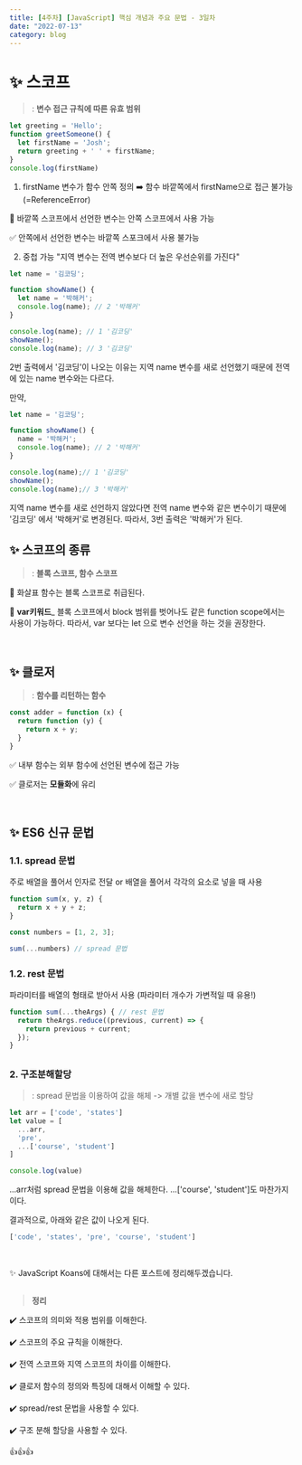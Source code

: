 ```yaml
---
title: [4주차] [JavaScript] 핵심 개념과 주요 문법 - 3일차
date: "2022-07-13"
category: blog
---
```


# ✨ 스코프
> : **변수 접근 규칙에 따른 유효 범위**

```JavaScript
let greeting = 'Hello';
function greetSomeone() {
  let firstName = 'Josh';
  return greeting + ' ' + firstName;
}
console.log(firstName)
```
1. firstName 변수가 함수 안쪽 정의 :arrow_right: 함수 바깥쪽에서 firstName으로 접근 불가능 (=ReferenceError)

📍 바깥쪽 스코프에서 선언한 변수는 안쪽 스코프에서 사용 가능

✅ 안쪽에서 선언한 변수는 바깥쪽 스포크에서 사용 불가능

2. 중첩 가능
"지역 변수는 전역 변수보다 더 높은 우선순위를 가진다"

```JavaScript
let name = '김코딩';

function showName() {
  let name = '박해커';
  console.log(name); // 2 '박해커'
}

console.log(name); // 1 '김코딩'
showName();
console.log(name); // 3 '김코딩'
```

2️번 출력에서 '김코딩'이 나오는 이유는 지역 name 변수를 새로 선언했기 때문에 전역에 있는 name 변수와는 다르다.

만약,
```JavaScript
let name = '김코딩';

function showName() {
  name = '박해커';
  console.log(name); // 2 '박해커'
}

console.log(name);// 1 '김코딩'
showName();
console.log(name);// 3 '박해커'
```
지역 name 변수를 새로 선언하지 않았다면 전역 name 변수와 같은 변수이기 때문에 '김코딩' 에서 '박해커'로 변경된다.
따라서, 3번 출력은 '박해커'가 된다.

## ✨ 스코프의 종류
> : **블록 스코프, 함수 스코프**

🔹 화살표 함수는 블록 스코프로 취급된다.

🔹 **var키워드**_
블록 스코프에서 block 범위를 벗어나도 같은 function scope에서는 사용이 가능하다.
따라서, var 보다는 let 으로 변수 선언을 하는 것을 권장한다.

<br>

## ✨ 클로저
> : **함수를 리턴하는 함수**
```JavaScript
const adder = function (x) {
  return function (y) {
    return x + y;
  }
}
```
✅ 내부 함수는 외부 함수에 선언된 변수에 접근 가능

✅ 클로저는 **모듈화**에 유리

<br>

## ✨ ES6 신규 문법

### 1.1. spread 문법
주로 배열을 풀어서 인자로 전달 or 배열을 풀어서 각각의 요소로 넣을 때 사용

```JavaScript
function sum(x, y, z) {
  return x + y + z;
}

const numbers = [1, 2, 3];

sum(...numbers) // spread 문법
```

### 1.2. rest 문법
파라미터를 배열의 형태로 받아서 사용 (파라미터 개수가 가변적일 때 유용!)

```JavaScript
function sum(...theArgs) { // rest 문법
  return theArgs.reduce((previous, current) => {
    return previous + current;
  });
}
```

##
### 2. 구조분해할당
> : spread 문법을 이용하여 값을 해체 -> 개별 값을 변수에 새로 할당

```JavaScript
let arr = ['code', 'states']
let value = [
  ...arr,
  'pre',
  ...['course', 'student']
]

console.log(value)
```
...arr처럼 spread 문법을 이용해 값을 해체한다.
...['course', 'student']도 마찬가지이다.

결과적으로, 아래와 같은 값이 나오게 된다.
```JavaScript
['code', 'states', 'pre', 'course', 'student']
```

<br>

✨ JavaScript Koans에 대해서는 다른 포스트에 정리해두겠습니다.
##

> **정리**

✔️ 스코프의 의미와 적용 범위를 이해한다.

✔️ 스코프의 주요 규칙을 이해한다.

✔️ 전역 스코프와 지역 스코프의 차이를 이해한다.

✔️ 클로저 함수의 정의와 특징에 대해서 이해할 수 있다.

✔️ spread/rest 문법을 사용할 수 있다.

✔️ 구조 분해 할당을 사용할 수 있다.

👍👍👍
